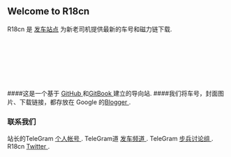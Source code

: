 ## Welcome to R18cn

R18cn 是 [发车站点](https://www.R18cn.com) 为新老司机提供最新的车号和磁力链下载.

 

```markdown
 

 



 
```


####这是一个基于 [GitHub ](https://github.com/) 和[GitBook ](https://gitbook.com/) 建立的导向站.
####我们将车号，封面图片、下载链接，都存放在 Google 的[Blogger ](https://r18cn.blogspot.com/).



### 联系我们

站长的TeleGram [个人帐号 ](https://t.me/R18plus).
TeleGram道 [发车频道 ](https://t.me/R18cncom).
TeleGram [步兵讨论组 ](https://t.me/R18cn).
R18cn [Twitter ](https://twitter.comj/R18cn).

